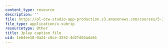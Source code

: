 ```yaml
---
content_type: resource
description: ''
file: https://ol-ocw-studio-app-production.s3.amazonaws.com/courses/5-310-laboratory-chemistry-fall-2019/1e64ee180a24c8ce35524d2fd03ada61_l1hMkDTg2lg.srt
file_type: application/x-subrip
resourcetype: Other
title: 3play caption file
uid: 1e64ee18-0a24-c8ce-3552-4d2fd03ada61
---
```

